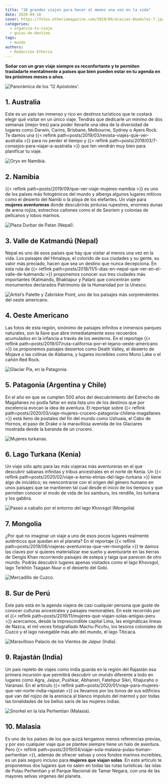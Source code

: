 ```yaml
---
title: "10 grandes viajes para hacer al menos una vez en la vida"
date: 2020-04-16
cover: https://fotos.etheriamagazine.com/2019/09/acacias-Deadvlei-7.jpg
categories: 
  - organiza-tu-viaje
  - guias-de-destino
tags: 
  - mundo
authors: 
  - Redacción Etheria
---
```


**Soñar con un gran viaje siempre es reconfortante y te permiten trasladarte mentalmente 
a países que bien pueden estar en tu agenda en los próximos meses o años**. 

![Panorámica de los '12 Apóstoles'.](https://fotos.etheriamagazine.com/2019/02/doce-apostoles-australia.jpg "Panorámica de los '12 Apóstoles'.")

## 1\. Australia

Este es un país tan inmenso y rico en destinos turísticos que te costará elegir qué 
visitar en un único viaje. Tendrás que dedicarle un mínimo de dos semanas (mejor tres) 
para poder llevarte una idea de la diversidad de lugares como Darwin, Carins, Brisbane, 
Melbourne, Sydney o Ayers Rock. Te damos una {{< reflink 
path=posts/2019/03/revista-viajes-que-ver-australia >}} para no perder el tiempo y {{< 
reflink path=posts/2019/03/7-consejos-para-viajar-a-australia >}} que ten vendrán muy 
bien para planificar tu viaje. 

![Oryx en Namibia.](https://fotos.etheriamagazine.com/2019/09/oryx-6.jpg "Oryx en Namibia.")

## 2\. Namibia

{{< reflink path=posts/2019/09/que-ver-viaje-mujeres-namibia >}} es uno de los países 
más fotogénicos del mundo y alberga algunos lugares míticos como el desierto del Namib o 
la playa de los elefantes. Un viaje para **mujeres aventureras** donde descubrirás 
pinturas rupestres, enormes dunas de arena rojiza, estrechos cañones como el de Sesriem 
y colonias de pelícanos y lobos marinos. 

![Plaza Durbar de Patan (Nepal).](https://fotos.etheriamagazine.com/2018/11/plaza-durbar-patan-nepal.jpg "Plaza Durbar de Patan (Nepal). ©P.G.")

## 3\. Valle de Katmandú (Nepal)

Nepal es uno de esos países que hay que visitar al menos una vez en la vida. Los 
paisajes del Himalaya, el colorido de sus ciudades y su gente, su valor más preciado, 
hacen que sea un destino que nunca decepciona. En esta ruta de {{< reflink 
path=posts/2018/11/5-dias-en-nepal-que-ver-en-el-valle-de-katmandu >}} proponemos 
conocer sus tres ciudades más importantes (Katmandú, Bhaktapur y Patan) que concentran 
siete monumentos declarados Patrimonio de la Humanidad por la Unesco. 

![Artist’s Palette y Zabriskie Point, uno de los paisajes más sorprendentes del oeste americano.](https://fotos.etheriamagazine.com/2019/06/3-viaje-california-Artist-Palette.jpg "Artist’s Palette y Zabriskie Point, uno de los paisajes más sorprendentes del oeste americano.")

## 4\. Oeste Americano

Las fotos de esta región, sinónimo de paisajes infinitos e inmensos parques naturales, 
son la llave que abre inmediatamente esos recuerdos acumulados en la infancia a través 
de los westerns. En el reportaje {{< reflink 
path=posts/2019/07/ruta-california-por-el-lejano-oeste-americano >}} os proponemos 
paisajes desiertos como Death Valley, el desierto de Mojave o las colinas de Alabama, y 
lugares increíbles como Mono Lake o el cañón Red Rock. 

![Glaciar Pía, en la Patagonia.](https://fotos.etheriamagazine.com/2020/03/viaje-patagonia-chilena-glaciar-pia.jpg "Glaciar Pía, en la Patagonia.")

## 5\. Patagonia (Argentina y Chile)

En el año en que se cumplen 500 años del descubrimiento del Estrecho de Magallanes no 
podía faltar en esta lista uno de los destinos que por excelencia evocan la idea de 
aventura. El reportaje sobre {{< reflink 
path=posts/2020/03/viaje-mujeres-crucero-patagonia-chilena-magallanes >}} está lleno de 
postales del fin del mundo como Ushuaia, el Cabo de Hornos, el paso de Drake o la 
maravillosa avenida de los Glaciares mostrada desde la baranda de un crucero. 

![Mujeres turkanas.](https://fotos.etheriamagazine.com/2020/01/viaje-kenia-Mujeres-turkanas.jpg "Mujeres turkanas. © P. Grifol")

## 6\. Lago Turkana (Kenia)

Un viaje sólo apto para las más viajeras más aventureras en el que descubrir sabanas 
infinitas y tribus ancestrales en el norte de Kenia. Un {{< reflink 
path=posts/2020/02/viaje-a-kenia-etnias-del-lago-turkana >}} tiene algo de iniciático; 
es reencontrarse con el origen del género humano en unos paisajes que se mantienen tal 
cual desde el inicio de los tiempos y que permiten conocer el modo de vida de los 
samburu, los rendille, los turkana y los gabbra. 

![Paseo a caballo por el entorno del lago Khovsgol (Mongolia)](https://fotos.etheriamagazine.com/2019/06/viaje-mongolia-Caballo-Lago-Khovsgol.jpg "Paseo a caballo por el entorno del lago Khovsgol (Mongolia). © David Santiago.")

## 7\. Mongolia

¿Por qué no imaginar un viaje a uno de esos pocos lugares realmente auténticos que 
quedan en el planeta? En el reportaje {{< reflink 
path=posts/2019/06/viajeras-aventureras-que-ver-mongolia >}} te damos las claves por si 
quieres materializar ese sueño y aventurarte en las tierras de Gengis Khan recorriendo 
paisajes de estepa y taiga que parecen de otro mundo. Podrás descubrir lugares apenas 
visitados como el lago Khovsgol, lago Terkhiin Tsagaan Nuur o el desierto del Gobi. 

![Mercadillo de Cuzco.](https://fotos.etheriamagazine.com/2019/10/peru-mercados-cuzco.jpg "Mercadillo de Cuzco. © Willian Justen de Vasconcellos")

## 8\. Sur de Perú

Este país está en la agenda viajera de casi cualquier persona que guste de conocer 
culturas ancestrales y paisajes memorables. En este recorrido por el {{< reflink 
path=posts/2019/11/mujeres-que-viajan-solas-amigas-peru >}} acercamos, desde la 
imprescindible capital Lima, las enigmáticas líneas de Nazca, el mil veces fotografiado 
Machu Picchu, los tesoros coloniales de Cuzco y el lago navegable más alto del mundo, el 
lago Titicaca. 

![Maravilloso Palacio de los Vientos de Jaipur (India).](https://fotos.etheriamagazine.com/2020/01/viaje-mujeres-india-Jaipur-1.jpg "Maravilloso Palacio de los Vientos de Jaipur (India).")

## 9\. Rajastán (India)

Un país repleto de viajes como India guarda en la región del Rajastán esa primera 
incursión que permitirá descubrir un mundo diferente a todo en lugares como Agra, 
Jaipur, Pushkar, Abhaneri, Fatehpur Sikri, Khajuraho o Varanasi. En el artículo {{< 
reflink path=posts/2020/01/viaje-para-mujeres-que-ver-norte-india-rajastan >}} os 
llevamos por los tonos de sus edificios que van del rojizo de la arenisca al blanco 
impoluto del mármol y por todas las tonalidades de los bellos saris de las mujeres 
indias. 

![Snorkel en la Isla Perhentian (Malasia).](https://fotos.etheriamagazine.com/2019/04/malasia-isla-perhentian.jpg "Snorkel en la Isla Perhentian (Malasia). © David Santiago.")

## 10\. Malasia

Es uno de los países de los que quizá tengamos menos referencias previas, y por eso 
cualquier viaje que se plantee siempre tiene un halo de aventura. Pero {{< reflink 
path=posts/2019/04/viajar-sola-malasia-pulau-tioman-perhentian >}}, además de ofrecer 
selvas y unos fondos marinos increíbles, es un país seguro incluso para **mujeres que 
viajan solas**. En este artículo te proponemos dos lugares que no salen en todas las 
rutas turísticas: las islas de Pulau Perhentian y el Parque Nacional de Tamar Negara, 
con una de las mayores selvas vírgenes del planeta.
